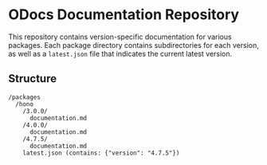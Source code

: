 # ODocs Documentation Repository

This repository contains version-specific documentation for various packages.
Each package directory contains subdirectories for each version, as well as a
`latest.json` file that indicates the current latest version.

## Structure

```
/packages
  /hono
    /3.0.0/
      documentation.md
    /4.0.0/
      documentation.md
    /4.7.5/
      documentation.md
    latest.json (contains: {"version": "4.7.5"})
```
